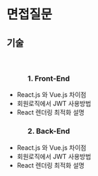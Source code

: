 <h1>면접질문</h1>
<h2>기술</h2>
<br/>
 <p>
<ul>
 <ol><h3>1. Front-End</h3></ol>
  <li>React.js 와 Vue.js 차이점</li>
  <li>회원로직에서 JWT 사용방법</li>
  <li>React 렌더링 최적화 설명</li>
  </ul>
</p>
<p>
 <ul>
  <ol><h3>2. Back-End</h3></ol>
   <li>React.js 와 Vue.js 차이점</li>
   <li>회원로직에서 JWT 사용방법</li>
   <li>React 렌더링 최적화 설명</li>
 </ul>
</p>
